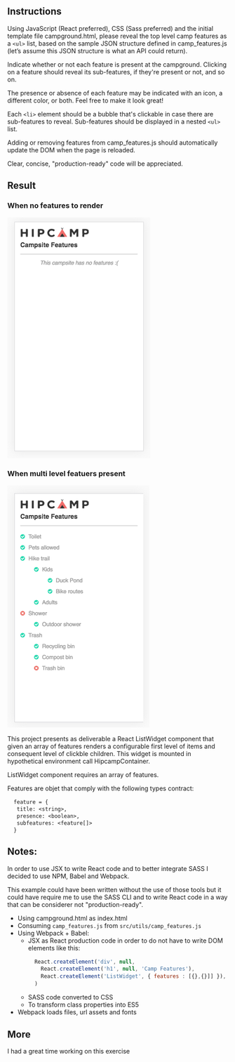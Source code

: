 ## Instructions

Using JavaScript (React preferred), CSS (Sass preferred) and the initial
template file campground.html, please reveal the top level camp features
as a `<ul>` list, based on the sample JSON structure defined in camp_features.js
(let’s assume this JSON structure is what an API could return).

Indicate whether or not each feature is present at the campground.
Clicking on a feature should reveal its sub-features, if they're present or
not, and so on.

The presence or absence of each feature may be indicated with an icon, a
different color, or both. Feel free to make it look great!

Each `<li>` element should be a bubble that's clickable in case there are
sub-features to reveal. Sub-features should be displayed in a nested `<ul>` list.

Adding or removing features from camp_features.js should automatically update the
DOM when the page is reloaded.

Clear, concise, "production-ready" code will be appreciated.

## Result

### When no features to render
![empty array](docs/features-empty.png)

### When multi level featuers present
![multiple levels](docs/features-multiple.png)

This project presents as deliverable a React ListWidget component that given an array of features renders a configurable first level of items and consequent level of clickble children. This widget is mounted in hypothetical environment call HipcampContainer.

ListWidget component requires an array of features.  

Features are objet that comply with the following types contract:
```
  feature = {
   title: <string>,
   presence: <boolean>,
   subfeatures: <feature[]>
  }
```

## Notes:
In order to use JSX to write React code and to better integrate SASS I decided to use NPM, Babel and Webpack.   

This example could have been written without the use of those tools but it could have require me to use the SASS CLI and to write React code in a way that can be considerer not "production-ready".  

* Using campground.html as index.html
* Consuming `camp_features.js` from `src/utils/camp_features.js`
* Using Webpack + Babel:
  * JSX as React production code in order to do not have to write DOM elements like this:
    ```javascript
      React.createElement('div', null,
        React.createElement('h1', null, 'Camp Features'),
        React.createElement('ListWidget', { features : [{},{}]] }),
      )
    ```
  * SASS code converted to CSS
  * To transform class properties into ES5
* Webpack loads files, url assets and fonts

## More

I had a great time working on this exercise 
